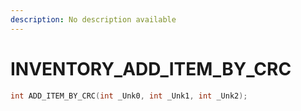 ```yaml
---
description: No description available 
---
```


# INVENTORY\_ADD_ITEM_BY_CRC

```cpp
int ADD_ITEM_BY_CRC(int _Unk0, int _Unk1, int _Unk2);
```